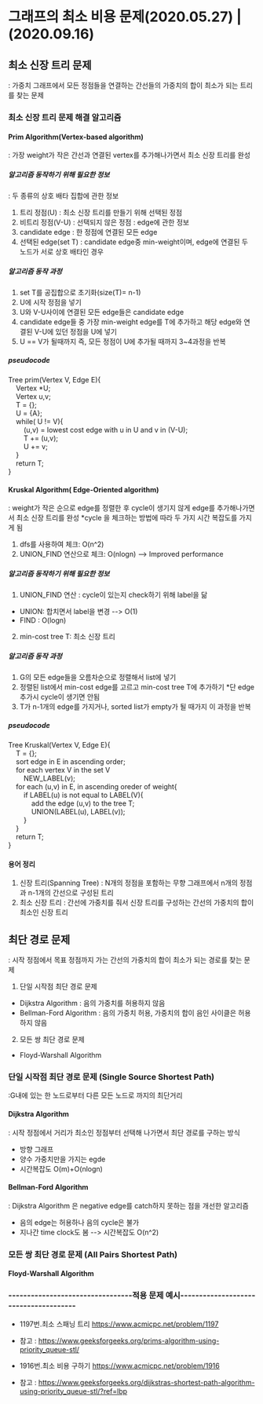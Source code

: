 # 그래프의 최소 비용 문제(2020.05.27) | (2020.09.16)
## 최소 신장 트리 문제 
: 가중치 그래프에서 모든 정점들을 연결하는 간선들의 가중치의 합이 최소가 되는 트리를 찾는 문제 

### 최소 신장 트리 문제 해결 알고리즘
#### Prim Algorithm(Vertex-based algorithm)
: 가장 weight가 작은 간선과 연결된 vertex를 추가해나가면서 최소 신장 트리를 완성  

##### 알고리즘 동작하기 위해 필요한 정보
: 두 종류의 상호 배타 집합에 관한 정보
1. 트리 정점(U) : 최소 신장 트리를 만들기 위해 선택된 정점
2. 비트리 정점(V-U) : 선택되지 않은 정점
: edge에 관한 정보
1. candidate edge : 한 정점에 연결된 모든 edge
2. 선택된 edge(set T) : candidate edge중 min-weight이며, edge에 연결된 두 노드가 서로 상호 배타인 경우

##### 알고리즘 동작 과정
1. set T를 공집합으로 초기화(size(T)= n-1)
2. U에 시작 정점을 넣기
3. U와 V-U사이에 연결된 모든 edge들은 candidate edge
4. candidate edge들 중 가장 min-weight edge를 T에 추가하고 해당 edge와 연결된 V-U에 있던 정점을 U에 넣기
5. U == V가 될때까지 즉, 모든 정점이 U에 추가될 때까지 3~4과정을 반복

##### pseudocode
Tree prim(Vertex V, Edge E){  
&nbsp;&nbsp;&nbsp;&nbsp;Vertex *U;  
&nbsp;&nbsp;&nbsp;&nbsp;Vertex u,v;  
&nbsp;&nbsp;&nbsp;&nbsp;T = {};  
&nbsp;&nbsp;&nbsp;&nbsp;U = {A};  
&nbsp;&nbsp;&nbsp;&nbsp;while( U != V){  
&nbsp;&nbsp;&nbsp;&nbsp;&nbsp;&nbsp;&nbsp;&nbsp;(u,v) = lowest cost edge with u in U and v in (V-U);  
&nbsp;&nbsp;&nbsp;&nbsp;&nbsp;&nbsp;&nbsp;&nbsp;T += (u,v);  
&nbsp;&nbsp;&nbsp;&nbsp;&nbsp;&nbsp;&nbsp;&nbsp;U += v;  
&nbsp;&nbsp;&nbsp;&nbsp;}  
&nbsp;&nbsp;&nbsp;&nbsp;return T;  
}  


#### Kruskal Algorithm( Edge-Oriented algorithm)
: weight가 작은 순으로 edge를 정렬한 후 cycle이 생기지 않게 edge를 추가해나가면서 최소 신장 트리를 완성
*cycle 을 체크하는 방법에 따라 두 가지 시간 복잡도를 가지게 됨
1. dfs를 사용하여 체크: O(n^2)
2. UNION_FIND 연산으로 체크: O(nlogn) --> Improved performance

##### 알고리즘 동작하기 위해 필요한 정보
1. UNION_FIND 연산 : cycle이 있는지 check하기 위해 label을 닮
- UNION: 합치면서 label을 변경  --> O(1)
- FIND : O(logn)
2. min-cost tree T: 최소 신장 트리

##### 알고리즘 동작 과정
1. G의 모든 edge들을 오름차순으로 정렬해서 list에 넣기
2. 정렬된 list에서 min-cost edge를 고르고 min-cost tree T에 추가하기
*단 edge추가시 cycle이 생기면 안됨
3. T가 n-1개의 edge를 가지거나, sorted list가 empty가 될 때가지 이 과정을 반복

##### pseudocode
Tree Kruskal(Vertex V, Edge E){  
&nbsp;&nbsp;&nbsp;&nbsp;T = {};    
&nbsp;&nbsp;&nbsp;&nbsp;sort edge in E in ascending order;  
&nbsp;&nbsp;&nbsp;&nbsp;for each vertex V in the set V  
&nbsp;&nbsp;&nbsp;&nbsp;&nbsp;&nbsp;&nbsp;&nbsp;NEW_LABEL(v);  
&nbsp;&nbsp;&nbsp;&nbsp;for each (u,v) in E, in ascending oreder of weight{  
&nbsp;&nbsp;&nbsp;&nbsp;&nbsp;&nbsp;&nbsp;&nbsp;if LABEL(u) is not equal to LABEL(V){  
&nbsp;&nbsp;&nbsp;&nbsp;&nbsp;&nbsp;&nbsp;&nbsp;&nbsp;&nbsp;&nbsp;&nbsp;add the edge (u,v) to the tree T;  
&nbsp;&nbsp;&nbsp;&nbsp;&nbsp;&nbsp;&nbsp;&nbsp;&nbsp;&nbsp;&nbsp;&nbsp;UNION(LABEL(u), LABEL(v));  
&nbsp;&nbsp;&nbsp;&nbsp;&nbsp;&nbsp;&nbsp;&nbsp;}    
&nbsp;&nbsp;&nbsp;&nbsp;}  
&nbsp;&nbsp;&nbsp;&nbsp;return T;  
}   

#### 용어 정리
1. 신장 트리(Spanning Tree) : N개의 정점을 포함하는 무향 그래프에서 n개의 정점과 n-1개의 간선으로 구성된 트리
2. 최소 신장 트리 : 간선에 가중치를 줘서 신장 트리를 구성하는 간선의 가중치의 합이 최소인 신장 트리



## 최단 경로 문제
: 시작 정점에서 목표 정점까지 가는 간선의 가중치의 합이 최소가 되는 경로를 찾는 문제
1. 단일 시작점 최단 경로 문제
- Dijkstra Algorithm : 음의 가중치를 허용하지 않음
- Bellman-Ford Algorithm : 음의 가중치 허용, 가중치의 합이 음인 사이클은 허용하지 않음
2. 모든 쌍 최단 경로 문제
- Floyd-Warshall Algorithm

### 단일 시작점 최단 경로 문제 (Single Source Shortest Path)
:G내에 있는 한 노드로부터 다른 모든 노드로 까지의 최단거리

#### Dijkstra Algorithm 
: 시작 정점에서 거리가 최소인 정점부터 선택해 나가면서 최단 경로를 구하는 방식  
- 방향 그래프  
- 양수 가중치만을 가지는 egde  
- 시간복잡도 O(m)+O(nlogn)

#### Bellman-Ford Algorithm
: Dijkstra Algorithm 은 negative edge를 catch하지 못하는 점을 개선한 알고리즘
- 음의 edge는 허용하나 음의 cycle은 불가
- 지나간 time clock도 봄 --> 시간복잡도 O(n^2)

### 모든 쌍 최단 경로 문제 (All Pairs Shortest Path)
#### Floyd-Warshall Algorithm



### ---------------------------------적용 문제 예시--------------------------------------

* 1197번.최소 스패닝 트리 https://www.acmicpc.net/problem/1197
- 참고 : <https://www.geeksforgeeks.org/prims-algorithm-using-priority_queue-stl/>
* 1916번.최소 비용 구하기 <https://www.acmicpc.net/problem/1916>
- 참고 : <https://www.geeksforgeeks.org/dijkstras-shortest-path-algorithm-using-priority_queue-stl/?ref=lbp>
